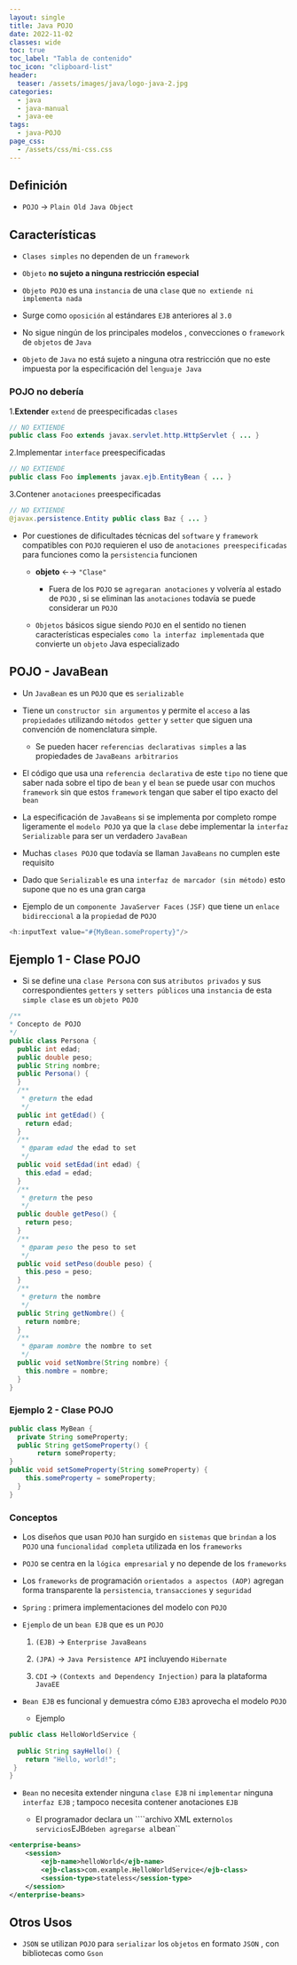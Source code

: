 ```yaml
---
layout: single
title: Java POJO
date: 2022-11-02
classes: wide
toc: true
toc_label: "Tabla de contenido"
toc_icon: "clipboard-list"
header:
  teaser: /assets/images/java/logo-java-2.jpg
categories:
  - java
  - java-manual
  - java-ee
tags:
  - java-POJO
page_css:
  - /assets/css/mi-css.css
---
```


## Definición

* ``POJO`` → ``Plain Old Java Object``

## Características

* ``Clases simples`` no dependen de un ``framework``

* ``Objeto`` **no sujeto a ninguna restricción especial**

* ``Objeto POJO`` es una ``instancia`` de una ``clase`` que ``no extiende ni implementa nada``

* Surge como ``oposición`` al estándares ``EJB`` anteriores al ``3.0``

* No sigue ningún de los principales modelos , convecciones o ``framework`` de ``objetos`` de ``Java``

* ``Objeto`` de  ``Java`` no está sujeto a ninguna otra restricción que no este impuesta por la especificación del ``lenguaje Java``

### POJO no debería

1.**Extender** ``extend`` de preespecificadas ``clases``

```java
// NO EXTIENDE
public class Foo extends javax.servlet.http.HttpServlet { ... }
```

2.Implementar ``interface`` preespecificadas

```java
// NO EXTIENDE
public class Foo implements javax.ejb.EntityBean { ... }
```

3.Contener ``anotaciones`` preespecificadas

```java
// NO EXTIENDE
@javax.persistence.Entity public class Baz { ... }
```

* Por cuestiones de dificultades técnicas del ``software`` y ``framework`` compatibles con ``POJO`` requieren el uso de ``anotaciones preespecificadas`` para funciones como la ``persistencia`` funcionen

  * **objeto** ←→ ``"Clase"``

    * Fuera de los ``POJO`` se ``agregaran anotaciones`` y volvería al estado de ``POJO`` , si se eliminan las ``anotaciones`` todavía se puede considerar un ``POJO``

  * ``Objetos`` básicos sigue siendo ``POJO`` en el sentido no tienen características especiales ``como la interfaz implementada`` que convierte un ``objeto`` Java especializado

## POJO - JavaBean

* Un ``JavaBean`` es un ``POJO`` que es ``serializable``

* Tiene un ``constructor sin argumentos`` y permite el ``acceso`` a las ``propiedades`` utilizando ``métodos getter`` y ``setter`` que siguen una convención de nomenclatura simple.

  * Se pueden hacer ``referencias declarativas simples`` a las propiedades de ``JavaBeans arbitrarios``

* El código que usa una ``referencia declarativa`` de este ``tipo`` no tiene que saber nada sobre el tipo de ``bean`` y el ``bean`` se puede usar con muchos ``framework`` sin que estos ``framework`` tengan que saber el tipo exacto del ``bean``

* La especificación de ``JavaBeans`` si se implementa por completo rompe ligeramente el ``modelo POJO`` ya que la ``clase`` debe implementar la ``interfaz Serializable`` para ser un verdadero ``JavaBean``

* Muchas ``clases POJO`` que todavía se llaman ``JavaBeans`` no cumplen este requisito

* Dado que ``Serializable`` es una ``interfaz de marcador (sin método)`` esto supone que no es una gran carga

* Ejemplo de un ``componente JavaServer Faces`` ``(JSF)`` que tiene un ``enlace bidireccional`` a la ``propiedad`` de ``POJO``

```java
<h:inputText value="#{MyBean.someProperty}"/>
```

## Ejemplo 1 - Clase POJO

* Si se define una ``clase Persona`` con sus ``atributos privados`` y sus correspondientes ``getters`` y ``setters públicos`` una ``instancia`` de esta ``simple clase`` es un ``objeto POJO``

```java
/**
* Concepto de POJO
*/
public class Persona {
  public int edad;
  public double peso;
  public String nombre;
  public Persona() {
  }
  /**
   * @return the edad
   */
  public int getEdad() {
    return edad;
  }
  /**
   * @param edad the edad to set
   */
  public void setEdad(int edad) {
    this.edad = edad;
  }
  /**
   * @return the peso
   */
  public double getPeso() {
    return peso;
  }
  /**
   * @param peso the peso to set
   */
  public void setPeso(double peso) {
    this.peso = peso;
  }
  /**
   * @return the nombre
   */
  public String getNombre() {
    return nombre;
  }
  /**
   * @param nombre the nombre to set
   */
  public void setNombre(String nombre) {
    this.nombre = nombre;
  }
}
```

### Ejemplo 2 - Clase POJO

```java
public class MyBean {
  private String someProperty;
  public String getSomeProperty() {
       return someProperty;
}
public void setSomeProperty(String someProperty) {
    this.someProperty = someProperty;
  }
}
```

### Conceptos

* Los diseños que usan ``POJO`` han surgido en ``sistemas`` que ``brindan`` a los ``POJO`` una ``funcionalidad completa`` utilizada en los ``frameworks``

* ``POJO`` se centra en la ``lógica empresarial`` y no depende de los ``frameworks``

* Los ``frameworks`` de programación ``orientados a aspectos (AOP)`` agregan forma transparente la ``persistencia``, ``transacciones`` y ``seguridad``

* ``Spring`` : primera implementaciones del modelo con ``POJO``

* ``Ejemplo`` de un ``bean EJB`` que es un ``POJO``

    1. ``(EJB)`` → ``Enterprise JavaBeans``

    2. ``(JPA)`` →  ``Java Persistence API`` incluyendo ``Hibernate``

    3. ``CDI`` → ``(Contexts and Dependency Injection)`` para la plataforma ``JavaEE``

* ``Bean EJB`` es funcional y demuestra cómo ``EJB3`` aprovecha el modelo ``POJO``

  * Ejemplo

```java
public class HelloWorldService {
  
  public String sayHello() {
    return "Hello, world!";
 }
}
```

* ``Bean`` no necesita extender ninguna ``clase EJB`` ni ``implementar`` ninguna ``interfaz EJB`` ; tampoco necesita contener anotaciones ``EJB``

  * El programador declara un ````archivo XML externo`` los servicios ``EJB`` deben agregarse al ``bean``

```xml
<enterprise-beans>
    <session>
        <ejb-name>helloWorld</ejb-name>
        <ejb-class>com.example.HelloWorldService</ejb-class>
        <session-type>stateless</session-type>
    </session>
</enterprise-beans>
```

## Otros Usos

* ``JSON`` se utilizan ``POJO`` para ``serializar`` los ``objetos`` en formato ``JSON`` , con bibliotecas como ``Gson``
